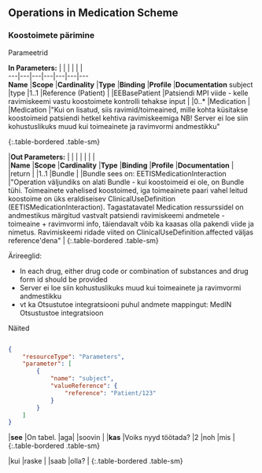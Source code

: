 ## Operations in Medication Scheme

### Koostoimete pärimine

Parameetrid

**In Parameters:** |  |  |  |  |  |  
---|---|---|---|---|---|--- 				
**Name** |**Scope** |**Cardinality** |**Type** |**Binding** |**Profile** |**Documentation** 
subject |type |1..1 |Reference (Patient) |  |EEBasePatient |Patsiendi MPI viide - kelle ravimiskeemi vastu koostoimete kontrolli tehakse 
input |  |0..* |Medication |  |Medication |"Kui on lisatud, siis ravimid/toimeained, mille kohta küsitakse koostoimeid patsiendi hetkel kehtiva ravimiskeemiga
NB! Server ei loe siin kohustuslikuks muud kui toimeainete ja ravimvormi andmestikku"  

{:.table-bordered .table-sm}

|**Out Parameters:** |  |  |  |  |  |  |					
|**Name** |**Scope** |**Cardinality** |**Type** |**Binding** |**Profile** |**Documentation** |
|return |  |1..1 |Bundle |  |Bundle sees on: EETISMedicationInteraction |"Operation väljundiks on alati Bundle - kui koostoimeid ei ole, on Bundle tühi.
Toimeainete vahelised koostoimed, iga toimeainete paari vahel leitud koostoime on üks eraldiseisev ClinicalUseDefinition (EETISMedicationInteraction).
Tagastatavatel Medication ressurssidel on andmestikus märgitud vastvalt patsiendi ravimiskeemi andmetele - toimeaine + ravimvormi info, täiendavalt võib ka kaasas olla pakendi viide ja nimetus.
Ravimiskeemi ridade viited on ClinicalUseDefinition.affected väljas reference'dena" |
{:.table-bordered .table-sm}

Ärireeglid:
 - In each drug, either drug code or combination of substances and drug form id should be provided
 - Server ei loe siin kohustuslikuks muud kui toimeainete ja ravimvormi andmestikku
 - vt ka Otsustutoe integratsiooni puhul andmete mappingut: MedIN Otsustustoe integratsioon

Näited

```json

{
    "resourceType": "Parameters",
    "parameter": [
        {
            "name": "subject",
            "valueReference": {
                "reference": "Patient/123"
            }
        }
    ]
}
```

|**see**  |On tabel. |aga|  |soovin | 
|**kas**  |Voiks nyyd töötada? |2 |noh |mis |
{:.table-bordered .table-sm}


|kui |raske |
|saab |olla? |
{:.table-bordered .table-sm}